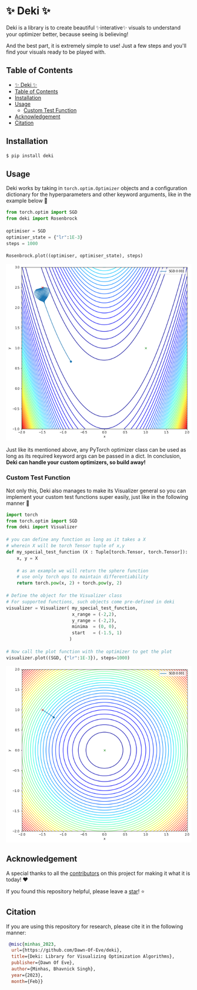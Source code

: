 # ✨ Deki ✨

Deki is a library is to create beautiful ✨interative✨ visuals to understand your optimizer better, because seeing is believing!

And the best part, it is extremely simple to use! Just a few steps and you'll find your visuals ready to be played with.

## Table of Contents

- [✨ Deki ✨](#✨-deki-✨)
- [Table of Contents](#table-of-contents)
- [Installation](#installation)
- [Usage](#usage)
    - [Custom Test Function](#custom-test-function)
- [Acknowledgement](#acknowledgement)
- [Citation](#citation)


## Installation
```bash
$ pip install deki
```
## Usage

Deki works by taking in `torch.optim.Optimizer` objects and a configuration dictionary for the hyperparameters and other keyword arguments, like in the example below 🔻

```python
from torch.optim import SGD
from deki import Rosenbrock

optimiser = SGD
optimiser_state = {"lr":1E-3}
steps = 1000

Rosenbrock.plot((optimiser, optimiser_state), steps)
```


![Rosenbrock Plot with SGD](assets/rosenbrock_sgd.png)


Just like its mentioned above, any PyTorch optimizer class can be used as long as its required keyword args can be passed in a dict. In conclusion, **Deki can handle your custom optimizers, so build away!**

### Custom Test Function

Not only this, Deki also manages to make its Visualizer general so you can implement your custom test functions super easily, just like in the following manner 🔻

```python
import torch
from torch.optim import SGD
from deki import Visualizer

# you can define any function as long as it takes a X
# wherein X will be torch Tensor tuple of x,y
def my_special_test_function (X : Tuple[torch.Tensor, torch.Tensor]):
    x, y = X

    # as an example we will return the sphere function
    # use only torch ops to maintain differentiability
    return torch.pow(x, 2) + torch.pow(y, 2)

# Define the object for the Visualizer class
# For supported functions, such objects come pre-defined in deki
visualizer = Visualizer( my_special_test_function, 
                         x_range = (-2,2),
                         y_range = (-2,2),
                         minima  = (0, 0),
                         start   = (-1.5, 1)
                        )

# Now call the plot function with the optimizer to get the plot
visualizer.plot((SGD, {"lr":1E-3}), steps=1000)
```
![Custom function plot with SGD](assets/sphere_sgd.png)




## Acknowledgement

A special thanks to all the [contributors](https://github.com/Dawn-Of-Eve/deki/graphs/contributors) on this project for making it what it is today! ❤️

If you found this repository helpful, please leave a [star](https://github.com/Dawn-Of-Eve/deki/stargazers)! ⭐



## Citation 

If you are using this repository for research, please cite it in the following manner:

```bibtex
 @misc{minhas_2023,
  url={https://github.com/Dawn-Of-Eve/deki},
  title={Deki: Library for Visualizing Optimization Algorithms}, 
  publisher={Dawn Of Eve},
  author={Minhas, Bhavnick Singh},
  year={2023},
  month={Feb}} 
```
